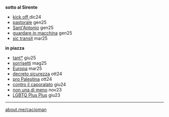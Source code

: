 **sotto al Sirente**
- [kick off ](https://cacioman.github.io/t6x6-001.html) dic24 
- [pastorale](https://cacioman.github.io/t6x6-002.html) gen25
- [Sant'Antonio](https://cacioman.github.io/t6x6-101.html) gen25
- [guardare in macchina](https://cacioman.github.io/t6x6-006.html) gen25  
- [sic transit](https://cacioman.github.io/t6x6-003.html) mar25
  
**in piazza**  
- [tant*](https://cacioman.github.io/perpiazze07.html)  giu25
- [sorrisetti](https://cacioman.github.io/perpiazze06.html) mag25
- [Europa](https://cacioman.github.io/perpiazze05.html) mar25
- [decreto sicurezza](https://cacioman.github.io/perpiazze04.html) ott24  
- [pro Palestina](https://cacioman.github.io/perpiazze03.html) ott24  
- [contro il caporalato](https://cacioman.github.io/perpiazze02.html) giu24  
- [non una di meno](https://cacioman.github.io/perpiazze01.html) nov23
- [LGBTQ Plus Plus](https://cacioman.github.io/LGTBplusplus.html) giu23

---  
[about.me/cacioman](https://about.me/cacioman) 
